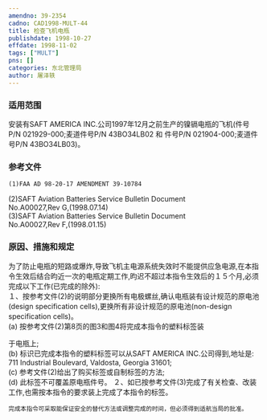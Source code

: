 ```yaml
---
amendno: 39-2354  
cadno: CAD1998-MULT-44  
title: 检查飞机电瓶  
publishdate: 1998-10-27  
effdate: 1998-11-02  
tags: ["MULT"]  
pns: []  
categories: 东北管理局  
author: 屠泽轶  
---
```

  
### 适用范围  
安装有SAFT AMERICA INC.公司1997年12月之前生产的镍镉电瓶的飞机(件号P/N 021929-000;麦道件号P/N 43BO34LB02 和 件号P/N 021904-000;麦道件号P/N 43BO34LB03)。  
  
<!--more-->  
### 参考文件  
    (1)FAA AD 98-20-17 AMENDMENT 39-10784  
(2)SAFT  Aviation  Batteries  Service  Bulletin  Document  
No.A00027,Rev G,(1998.07.14)  
(3)SAFT  Aviation  Batteries  Service  Bulletin  Document  
No.A00027,Rev F,(1998.01.15)  
  
### 原因、措施和规定  
为了防止电瓶的短路或爆炸,导致飞机主电源系统失效时不能提供应急电源,在本指令生效后结合昀近一次的电瓶定期工作,昀迟不超过本指令生效后的１５个月,必须完成以下工作(已完成的除外):  
    １、按参考文件(2)的说明部分更换所有电极螺丝,确认电瓶装有设计规范的原电池(design specification cells),更换所有非设计规范的原电池(non-design specification cells)。  
    (a) 按参考文件(2)第8页的图3和图4将完成本指令的塑料标签装  
      
于电瓶上;  
    (b) 标识已完成本指令的塑料标签可以从SAFT AMERICA INC.公司得到,地址是: 711 Industrial Boulevard, Valdosta, Georgia 31601;  
(c) 参考文件(2)给出了购买标签或自制标签的方法;  
(d) 此标签不可覆盖原电瓶件号。     ２、如已按参考文件(3)完成了有关检查、改装工作,也需按本指令的要求装上完成了本指令的标签。  
  
    完成本指令可采取能保证安全的替代方法或调整完成的时间，但必须得到适航当局的批准。  
